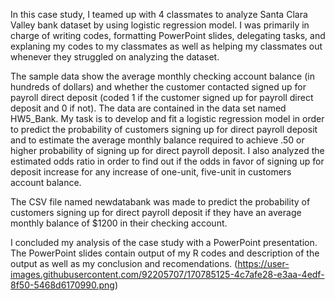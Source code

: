 In this case study, I teamed up with 4 classmates to analyze Santa Clara Valley bank dataset by using logistic regression model. I was primarily in charge of writing codes, formatting PowerPoint slides, delegating tasks, and explaning my codes to my classmates as well as helping my classmates out whenever they struggled on analyzing the dataset. 

The sample data show the average monthly checking account balance (in hundreds of dollars) and whether the customer contacted signed up for payroll direct deposit (coded 1 if the customer signed up for payroll direct deposit and 0 if not). The data are contained in the data set named HW5_Bank. My task is to develop and fit a logistic regression model in order to predict the probability of customers signing up for direct payroll deposit and to estimate the average monthly balance required to achieve .50 or higher probability of signing up for direct payroll deposit. I also analyzed the estimated odds ratio in order to find out if the odds in favor of signing up for deposit increase for any increase of one-unit, five-unit in customers account balance. 

The CSV file named newdatabank was made to predict the probability of customers signing up for direct payroll deposit if they have an average monthly balance of $1200 in their checking account. 

I concluded my analysis of the case study with a PowerPoint presentation. The PowerPoint slides contain output of my R codes and description of the output as well as my conclusion and recomendations. 
(https://user-images.githubusercontent.com/92205707/170785125-4c7afe28-e3aa-4edf-8f50-5468d6170990.png)
